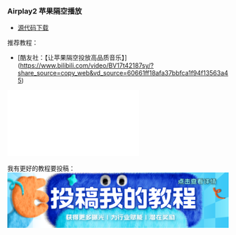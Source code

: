 ### Airplay2 苹果隔空播放

* [源代码下载](https://github.com/mikebrady/shairport-sync)

推荐教程：

* [酷友社：【让苹果隔空投放高品质音乐】] (https://www.bilibili.com/video/BV17t42187sy/?share_source=copy_web&vd_source=60661ff18afa37bbfca1f94f13563a45)

<iframe src="//player.bilibili.com/player.html?isOutside=true&aid=1801160204&bvid=BV17t42187sy&cid=1454370836&p=1&autoplay=0" scrolling="no" border="0" frameborder="no" framespacing="0" allowfullscreen="true"></iframe>

我有更好的教程要投稿：
[![image](./picture/post.png)](/zh/guide/istore/software/post-my-tutorial.html)

